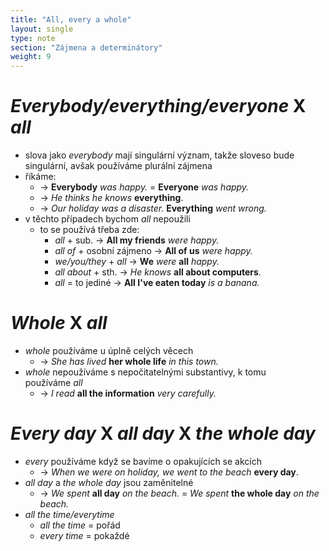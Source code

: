 ```yaml
---
title: "All, every a whole"
layout: single
type: note
section: "Zájmena a determinátory"
weight: 9
---
```

# _Everybody/everything/everyone_  X _all_
- slova jako _everybody_ mají singulární význam, takže sloveso bude singulární, avšak používáme plurální zájmena
- říkáme:
    - -> **Everybody** _was happy._ = **Everyone** _was happy._
    - -> _He thinks he knows_ **everything**.
    - -> _Our holiday was a disaster._ **Everything** _went wrong._
- v těchto případech bychom _all_ nepoužili
    - to se používá třeba zde:
        - _all_ + sub. -> **All my friends** _were happy._
        - _all of_ + osobní zájmeno -> **All of us** _were happy._
        - _we/you/they_ + _all_ -> **We** _were_ **all** _happy._
        - _all about_ + sth. -> _He knows_ **all about computers**.
        - _all_ = to jediné -> **All I've eaten today** _is a banana._
# _Whole_ X _all_
- _whole_ používáme u úplně celých věcech
    - -> _She has lived_ **her whole life** _in this town._
- _whole_ nepoužíváme s nepočitatelnými substantivy, k tomu používáme _all_
    - -> _I read_ **all the information** _very carefully._
# _Every day_ X _all day_ X _the whole day_
- _every_ používáme když se bavíme o opakujících se akcích
    - -> _When we were on holiday, we went to the beach_ **every day**.
- _all day_ a _the whole day_ jsou zaměnitelné
    - -> _We spent_ **all day** _on the beach._ = _We spent_ **the whole day** _on the beach._
- _all the time/everytime_
    - _all the time_ = pořád
    - _every time_ = pokaždé
